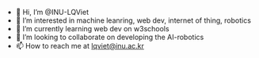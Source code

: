 - 👋 Hi, I’m @INU-LQViet
- 👀 I’m interested in machine leanring, web dev, internet of thing, robotics
- 🌱 I’m currently learning web dev on w3schools
- 💞️ I’m looking to collaborate on developing the AI-robotics 
- 📫 How to reach me at lqviet@inu.ac.kr

<!---
INU-LQViet/INU-LQViet is a ✨ special ✨ repository because its `README.md` (this file) appears on your GitHub profile.
You can click the Preview link to take a look at your changes.
--->

